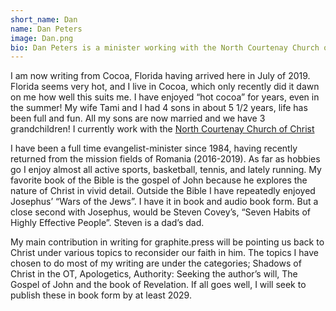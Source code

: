 ```yaml
---
short_name: Dan
name: Dan Peters
image: Dan.png
bio: Dan Peters is a minister working with the North Courtenay Church of Christ
---
```

I am now writing from Cocoa, Florida having arrived here in July of 2019. Florida seems very hot, and I live in Cocoa, which only recently did it dawn on me how well this suits me. I have enjoyed “hot cocoa” for years, even in the summer!  My wife Tami and I had 4 sons in about 5 1/2 years, life has been full and fun. All my sons are now married and we have 3 grandchildren! I currently work with the [North Courtenay Church of Christ](http://www.ncourtenaychurchofchrist.com/)

I have been a full time evangelist-minister since 1984, having recently returned from the mission fields of Romania (2016-2019).  As far as hobbies go I enjoy almost all active sports, basketball, tennis, and lately running.  My favorite book of the Bible is the gospel of John because he explores the nature of Christ in vivid detail.  Outside the Bible I have repeatedly enjoyed Josephus’ “Wars of the Jews”. I have it in book and audio book form. But a close second with Josephus, would be Steven Covey’s,  “Seven Habits of Highly Effective People”. Steven is a dad’s dad.

My main contribution in writing for graphite.press will be pointing us back to Christ under various topics to reconsider our faith in him. The topics I have chosen to do most of my writing are under the categories; Shadows of Christ in the OT, Apologetics, Authority: Seeking the author’s will, The Gospel of John and the book of Revelation. If all goes well, I will seek to publish these in book form by at least 2029. 
